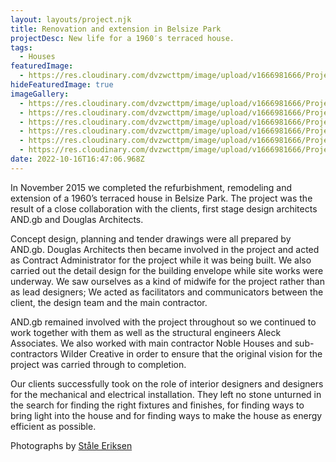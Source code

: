 ```yaml
---
layout: layouts/project.njk
title: Renovation and extension in Belsize Park
projectDesc: New life for a 1960′s terraced house.
tags:
  - Houses
featuredImage:
  - https://res.cloudinary.com/dvzwcttpm/image/upload/v1666981666/Projects/Renovation%20and%20extension%20in%20Belsize%20Park/douglas_architects_hackney_BEL_R_05_ldq0j7.jpg
hideFeaturedImage: true
imageGallery:
  - https://res.cloudinary.com/dvzwcttpm/image/upload/v1666981666/Projects/Renovation%20and%20extension%20in%20Belsize%20Park/dalston-architects-glass-extension_arxkr9.jpg
  - https://res.cloudinary.com/dvzwcttpm/image/upload/v1666981666/Projects/Renovation%20and%20extension%20in%20Belsize%20Park/douglas_architects_hackney_BEL_R_05_ldq0j7.jpg
  - https://res.cloudinary.com/dvzwcttpm/image/upload/v1666981666/Projects/Renovation%20and%20extension%20in%20Belsize%20Park/islington_architects_house_renovation_r_BEL_04_rqtu1b.jpg
  - https://res.cloudinary.com/dvzwcttpm/image/upload/v1666981666/Projects/Renovation%20and%20extension%20in%20Belsize%20Park/douglas_architects_extension_de_beauvoir_hackney_uq1cuf.jpg
  - https://res.cloudinary.com/dvzwcttpm/image/upload/v1666981666/Projects/Renovation%20and%20extension%20in%20Belsize%20Park/douglas-architects-belsize-park_lb5zel.jpg
  - https://res.cloudinary.com/dvzwcttpm/image/upload/v1666981666/Projects/Renovation%20and%20extension%20in%20Belsize%20Park/beautiful-house-de-beauvoir-hackney-douglas-architects-1_nl8ptp.jpg
date: 2022-10-16T16:47:06.968Z
---
```

In November 2015 we completed the refurbishment, remodeling and extension of a 1960’s terraced house in Belsize Park. The project was the result of a close collaboration with the clients, first stage design architects AND.gb and Douglas Architects.

Concept design, planning and tender drawings were all prepared by AND.gb. Douglas Architects then became involved in the project and acted as Contract Administrator for the project while it was being built. We also carried out the detail design for the building envelope while site works were underway. We saw ourselves as a kind of midwife for the project rather than as lead designers;  We acted as facilitators and communicators between the client, the design team and the main contractor.

AND.gb remained involved with the project throughout so we continued to work together with them as well as the structural engineers Aleck Associates. We also worked with main contractor Noble Houses and sub-contractors Wilder Creative in order to ensure that the original vision for the project was carried through to completion.

Our clients successfully took on the role of interior designers and designers for the mechanical and electrical installation. They left no stone unturned in the search for finding the right fixtures and finishes, for finding ways to bring light into the house and for finding ways to make the house as energy efficient as possible.

Photographs by [Ståle Eriksen](http://www.eriksenphoto.com/)